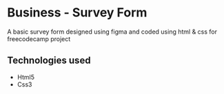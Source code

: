 # Business - Survey Form

A basic survey form designed using figma and coded using html & css for freecodecamp project

## Technologies used

-   Html5
-   Css3

